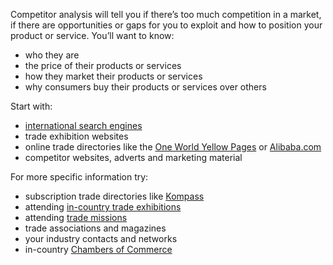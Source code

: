 Competitor analysis will tell you if there&rsquo;s too much competition in a market, if there are opportunities or gaps for you to exploit and how to position your product or service. You&rsquo;ll want to know:

- who they are
- the price of their products or services
- how they market their products or services
- why consumers buy their products or services over others

Start with:

- [international search engines](http://www.searchenginecolossus.com "international search engines")
- trade exhibition websites
- online trade directories like the [One World Yellow Pages](http://www.oneworldyellowpages.com/ "One World Yellow Pages") or [Alibaba.com](https://www.alibaba.com/ "Alibaba")
- competitor websites, adverts and marketing material

For more specific information try:

- subscription trade directories like [Kompass](http://gb.kompass.com/ "Kompass")
- attending [in-country trade exhibitions](http://www.eventseye.com/ "in-country trade exhibition listings")
- attending [trade missions](https://events.trade.gov.uk/search/?filter=mission&submit=Search "Department for International Trade events platform search for trade missions")
- trade associations and magazines
- your industry contacts and networks
- in-country [Chambers of Commerce](http://exportbritain.org.uk/international-directory/ "Chambers of Commerce")
